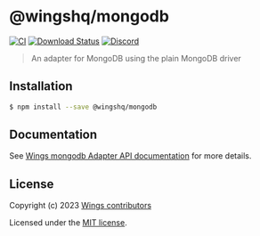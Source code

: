 # @wingshq/mongodb

[![CI](https://github.com/wingshq/mongodb/workflows/CI/badge.svg)](https://github.com/wingshq/wings/actions?query=workflow%3ACI)
[![Download Status](https://img.shields.io/npm/dm/@wingshq/mongodb.svg?style=flat-square)](https://www.npmjs.com/package/@wingshq/mongodb)
[![Discord](https://badgen.net/badge/icon/discord?icon=discord&label)](https://discord.gg/qa8kez8QBx)

> An adapter for MongoDB using the plain MongoDB driver

## Installation

```bash
$ npm install --save @wingshq/mongodb
```

## Documentation

See [Wings mongodb Adapter API documentation](https://wings.codes/adapters/mongodb.html) for more details.

## License

Copyright (c) 2023 [Wings contributors](https://github.com/wingshq/wings/graphs/contributors)

Licensed under the [MIT license](LICENSE).
